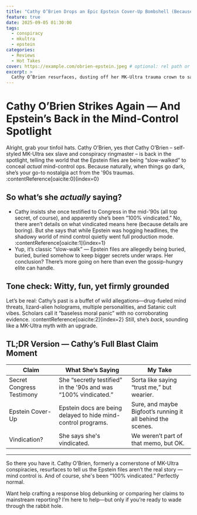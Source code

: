 ```yaml
---
title: "Cathy O’Brien Drops an Epic Epstein Cover-Up Bombshell (Because Why Not?)"
feature: true
date: 2025-09-05 01:30:00
tags:
  - conspiracy
  - mkultra
  - epstein
categories:
  - Reviews
  - Hot Takes
cover: https://example.com/obrien-epstein.jpeg # optional: rel path or full URL
excerpt: >
  Cathy O’Brien resurfaces, dusting off her MK-Ultra trauma crown to say Epstein’s cover-up game went full throttle. Spoiler: she’s still convinced.
---
```


# Cathy O’Brien Strikes Again — And Epstein’s Back in the Mind-Control Spotlight

Alright, grab your tinfoil hats. Cathy O’Brien, yes *that* Cathy O’Brien – self-styled MK-Ultra sex slave and conspiracy ringmaster – is back in the spotlight, telling the world that the Epstein files are being “slow-walked” to conceal *actual* mind-control ops. Because naturally, when things go dark, she’s your go-to nostalgia act from the '90s traumas. :contentReference[oaicite:0]{index=0}

## So what’s she *actually* saying?

- Cathy insists she once testified to Congress in the mid-’90s (all top secret, of course), and apparently she’s been “100% vindicated.” No, there aren’t details on what vindicated means here (because details are boring). But she says that while Epstein was hogging headlines, the shadowy world of mind control quietly went full production mode. :contentReference[oaicite:1]{index=1}
- Yup, it’s classic “slow-walk” — Epstein files are allegedly being buried, buried, buried somehow to keep bigger secrets under wraps. Her conclusion? There’s more going on here than even the gossip-hungry elite can handle.

## Tone check: Witty, fun, yet firmly grounded

Let’s be real: Cathy’s past is a buffet of wild allegations—drug-fueled mind threats, lizard-alien holograms, multiple personalities, and Satanic cult vibes. Scholars call it “baseless moral panic” with no corroborating evidence. :contentReference[oaicite:2]{index=2} Still, she’s *back*, sounding like a MK-Ultra myth with an upgrade.

## TL;DR Version — Cathy’s Full Blast Claim Moment

| Claim | What She’s Saying | My Take |
|-------|-------------------|---------|
| Secret Congress Testimony | She “secretly testified” in the '90s and was “100% vindicated.” | Sorta like saying “trust me,” but wearier. |
| Epstein Cover-Up | Epstein docs are being delayed to hide mind-control programs. | Sure, and maybe Bigfoot’s running it all behind the scenes. |
| Vindication? | She says she's vindicated. | We weren’t part of that memo, but OK. |

---

So there you have it. Cathy O’Brien, formerly a cornerstone of MK-Ultra conspiracies, resurfaces to tell us the Epstein files aren’t the real story — mind control is. And of course, she's been “100% vindicated.” Perfectly normal.

Want help crafting a response blog debunking or comparing her claims to mainstream reporting? I’m here to help—but only if you’re ready to wade through the rabbit hole.


